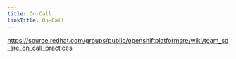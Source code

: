 ```yaml
---
title: On-Call
linkTitle: On-Call
---
```


<https://source.redhat.com/groups/public/openshiftplatformsre/wiki/team_sd_sre_on_call_practices>
